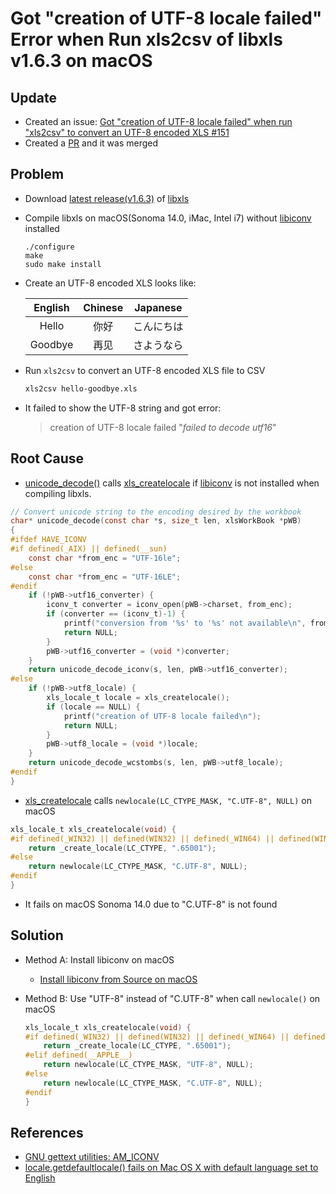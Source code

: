 # Got "creation of UTF-8 locale failed" Error when Run xls2csv of libxls v1.6.3 on macOS

## Update
* Created an issue: [Got "creation of UTF-8 locale failed" when run "xls2csv" to convert an UTF-8 encoded XLS #151](https://github.com/libxls/libxls/issues/151)
* Created a [PR](https://github.com/libxls/libxls/commit/ffe363c42887eab96a30d20a3dd3eb6e99cce7e7) and it was merged

## Problem
* Download [latest release(v1.6.3)](https://github.com/libxls/libxls/releases/download/v1.6.3/libxls-1.6.3.tar.gz) of [libxls](https://github.com/libxls/libxls)
* Compile libxls on macOS(Sonoma 14.0, iMac, Intel i7) without [libiconv](https://www.gnu.org/software/libiconv/) installed

  ```
  ./configure
  make
  sudo make install
  ```

* Create an UTF-8 encoded XLS looks like:

  | English | Chinese | Japanese |
  | :--: | :--: | :--: |
  | Hello | 你好 | こんにちは |
  | Goodbye | 再见 | さようなら |

* Run `xls2csv` to convert an UTF-8 encoded XLS file to CSV

  ```sh
  xls2csv hello-goodbye.xls
  ```

* It failed to show the UTF-8 string and got error:

  > creation of UTF-8 locale failed
  > "*failed to decode utf16*"

## Root Cause
* [unicode_decode()](https://github.com/libxls/libxls/blob/v1.6.3/src/xlstool.c#L351) calls [xls_createlocale](https://github.com/libxls/libxls/blob/v1.6.3/src/locale.c#L35) if [libiconv](https://www.gnu.org/software/libiconv/) is not installed when compiling libxls.

```c
// Convert unicode string to the encoding desired by the workbook
char* unicode_decode(const char *s, size_t len, xlsWorkBook *pWB)
{
#ifdef HAVE_ICONV
#if defined(_AIX) || defined(__sun)
    const char *from_enc = "UTF-16le";
#else
    const char *from_enc = "UTF-16LE";
#endif
    if (!pWB->utf16_converter) {
        iconv_t converter = iconv_open(pWB->charset, from_enc);
        if (converter == (iconv_t)-1) {
            printf("conversion from '%s' to '%s' not available\n", from_enc, pWB->charset);
            return NULL;
        }
        pWB->utf16_converter = (void *)converter;
    }
    return unicode_decode_iconv(s, len, pWB->utf16_converter);
#else
    if (!pWB->utf8_locale) {
        xls_locale_t locale = xls_createlocale();
        if (locale == NULL) {
            printf("creation of UTF-8 locale failed\n");
            return NULL;
        }
        pWB->utf8_locale = (void *)locale;
    }
    return unicode_decode_wcstombs(s, len, pWB->utf8_locale);
#endif
}

```

* [xls_createlocale](https://github.com/libxls/libxls/blob/v1.6.3/src/locale.c#L35) calls `newlocale(LC_CTYPE_MASK, "C.UTF-8", NULL)` on macOS

```c
xls_locale_t xls_createlocale(void) {
#if defined(_WIN32) || defined(WIN32) || defined(_WIN64) || defined(WIN64) || defined(WINDOWS)
    return _create_locale(LC_CTYPE, ".65001");
#else
    return newlocale(LC_CTYPE_MASK, "C.UTF-8", NULL);
#endif
}
```

* It fails on macOS Sonoma 14.0 due to "C.UTF-8" is not found

## Solution
* Method A: Install libiconv on macOS
  * [Install libiconv from Source on macOS](https://github.com/northbright/Notes/blob/master/libiconv/install-libiconv-from-source-on-macos.md)

* Method B: Use "UTF-8" instead of "C.UTF-8" when call `newlocale()` on macOS

  ```c
  xls_locale_t xls_createlocale(void) {
  #if defined(_WIN32) || defined(WIN32) || defined(_WIN64) || defined(WIN64) || defined(WINDOWS)
      return _create_locale(LC_CTYPE, ".65001");
  #elif defined(__APPLE__)
      return newlocale(LC_CTYPE_MASK, "UTF-8", NULL);
  #else
      return newlocale(LC_CTYPE_MASK, "C.UTF-8", NULL);
  #endif
  }
  ```

## References
* [GNU gettext utilities: AM_ICONV](https://getdocs.org/Gettext/docs/latest/AM_005fICONV)
* [locale.getdefaultlocale() fails on Mac OS X with default language set to English](https://bugs.python.org/issue18378#msg215215)
